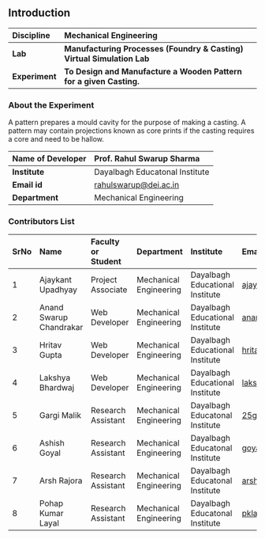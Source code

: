 ## Introduction


<b>Discipline | <b> Mechanical Engineering
:--|:--|
<b> Lab | <b> Manufacturing Processes (Foundry & Casting) Virtual Simulation Lab
<b> Experiment|     <b> To Design and Manufacture a Wooden Pattern for a given Casting.

### About the Experiment 

A pattern prepares a mould cavity for the purpose of making a casting. A pattern may contain projections known as core prints if the casting requires a core and need to be hallow.
 
<b>Name of Developer | <b> Prof. Rahul Swarup Sharma
:--|:--|
<b> Institute | Dayalbagh Educatonal Institute <b>  
<b> Email id |  rahulswarup@dei.ac.in   <b>  
<b> Department |  Mechanical Engineering

### Contributors List

SrNo | Name | Faculty or Student | Department| Institute | Email id
:--|:--|:--|:--|:--|:--|
1 | Ajaykant Upadhyay | Project Associate | Mechanical Engineering | Dayalbagh Educational Institute | ajaykant900@gmail.com
2 | Anand Swarup Chandrakar | Web Developer | Mechanical Engineering | Dayalbagh Educational Institute | anandswaroop201@gmail.com
3 | Hritav Gupta | Web Developer | Mechanical Engineering | Dayalbagh Educational Institute | hritavg@gmail.com
4 | Lakshya Bhardwaj | Web Developer | Mechanical Engineering | Dayalbagh Educational Institute | lakshya.bhardwaj121@gmail.com
5 | Gargi Malik | Research Assistant | Mechanical Engineering | Dayalbagh Educatonal Institute | 25gargimalik@gmail.com |
6 | Ashish Goyal | Research Assistant | Mechanical Engineering | Dayalbagh Educatonal Institute | goyalashish2128@gmail.com |
7 | Arsh Rajora | Research Assistant | Mechanical Engineering | Dayalbagh Educatonal Institute | arsh.rajora@gmail.com |
8 | Pohap Kumar Layal | Research Assistant | Mechanical Engineering | Dayalbagh Educatonal Institute | pklayal@gmail.com |
